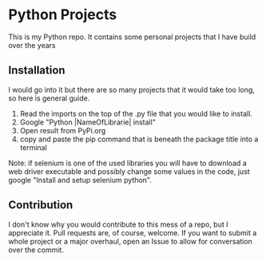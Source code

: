 # Python Projects

This is my Python repo. It contains some personal projects that I have build over the years

## Installation

I would go into it but there are so many projects that it would take too long, so here is general guide.

1. Read the imports on the top of the .py file that you would like to install.
2. Google "Python |NameOfLibrarie| install"
3. Open result from PyPi.org
4. copy and paste the pip command that is beneath the package title into a terminal

Note: if selenium is one of the used libraries you will have to download a web driver executable and possibly change some values in the code, just google "Install and setup selenium python".

## Contribution

I don't know why you would contribute to this mess of a repo, but I appreciate it. Pull requests are, of course, welcome. If you want to submit a whole project or a major overhaul, open an Issue to allow for conversation over the commit.
